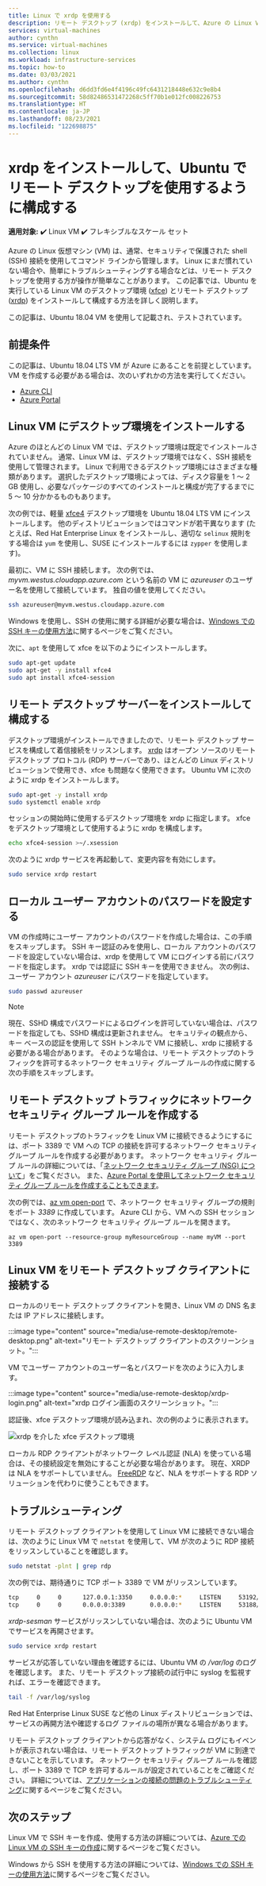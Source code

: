 ```yaml
---
title: Linux で xrdp を使用する
description: リモート デスクトップ (xrdp) をインストールして、Azure の Linux VM に接続するように構成する方法を説明します。
services: virtual-machines
author: cynthn
ms.service: virtual-machines
ms.collection: linux
ms.workload: infrastructure-services
ms.topic: how-to
ms.date: 03/03/2021
ms.author: cynthn
ms.openlocfilehash: d6dd3fd6e4f4196c49fc6431218448e632c9e8b4
ms.sourcegitcommit: 58d82486531472268c5ff70b1e012fc008226753
ms.translationtype: HT
ms.contentlocale: ja-JP
ms.lasthandoff: 08/23/2021
ms.locfileid: "122698875"
---
```

# <a name="install-and-configure-xrdp-to-use-remote-desktop-with-ubuntu"></a>xrdp をインストールして、Ubuntu でリモート デスクトップを使用するように構成する

**適用対象:** :heavy_check_mark: Linux VM :heavy_check_mark: フレキシブルなスケール セット 

Azure の Linux 仮想マシン (VM) は、通常、セキュリティで保護された shell (SSH) 接続を使用してコマンド ラインから管理します。 Linux にまだ慣れていない場合や、簡単にトラブルシューティングする場合などは、リモート デスクトップを使用する方が操作が簡単なことがあります。 この記事では、Ubuntu を実行している Linux VM のデスクトップ環境 ([xfce](https://www.xfce.org)) とリモート デスクトップ ([xrdp](http://xrdp.org)) をインストールして構成する方法を詳しく説明します。

この記事は、Ubuntu 18.04 VM を使用して記載され、テストされています。 

## <a name="prerequisites"></a>前提条件

この記事は、Ubuntu 18.04 LTS VM が Azure にあることを前提としています。 VM を作成する必要がある場合は、次のいずれかの方法を実行してください。

- [Azure CLI](quick-create-cli.md)
- [Azure Portal](quick-create-portal.md)


## <a name="install-a-desktop-environment-on-your-linux-vm"></a>Linux VM にデスクトップ環境をインストールする

Azure のほとんどの Linux VM では、デスクトップ環境は既定でインストールされていません。 通常、Linux VM は、デスクトップ環境ではなく、SSH 接続を使用して管理されます。 Linux で利用できるデスクトップ環境にはさまざまな種類があります。 選択したデスクトップ環境によっては、ディスク容量を 1 ～ 2 GB 使用し、必要なパッケージのすべてのインストールと構成が完了するまでに 5 ～ 10 分かかるものもあります。

次の例では、軽量 [xfce4](https://www.xfce.org/) デスクトップ環境を Ubuntu 18.04 LTS VM にインストールします。 他のディストリビューションではコマンドが若干異なります (たとえば、Red Hat Enterprise Linux をインストールし、適切な `selinux` 規則をする場合は `yum` を使用し、SUSE にインストールするには `zypper` を使用します)。

最初に、VM に SSH 接続します。 次の例では、*myvm.westus.cloudapp.azure.com* という名前の VM に *azureuser* のユーザー名を使用して接続しています。 独自の値を使用してください。

```bash
ssh azureuser@myvm.westus.cloudapp.azure.com
```

Windows を使用し、SSH の使用に関する詳細が必要な場合は、[Windows での SSH キーの使用方法](ssh-from-windows.md)に関するページをご覧ください。

次に、`apt` を使用して xfce を以下のようにインストールします。

```bash
sudo apt-get update
sudo apt-get -y install xfce4
sudo apt install xfce4-session
```

## <a name="install-and-configure-a-remote-desktop-server"></a>リモート デスクトップ サーバーをインストールして構成する
デスクトップ環境がインストールできましたので、リモート デスクトップ サービスを構成して着信接続をリッスンします。 [xrdp](http://xrdp.org) はオープン ソースのリモート デスクトップ プロトコル (RDP) サーバーであり、ほとんどの Linux ディストリビューションで使用でき、xfce も問題なく使用できます。 Ubuntu VM に次のように xrdp をインストールします。

```bash
sudo apt-get -y install xrdp
sudo systemctl enable xrdp
```

セッションの開始時に使用するデスクトップ環境を xrdp に指定します。 xfce をデスクトップ環境として使用するように xrdp を構成します。

```bash
echo xfce4-session >~/.xsession
```

次のように xrdp サービスを再起動して、変更内容を有効にします。

```bash
sudo service xrdp restart
```


## <a name="set-a-local-user-account-password"></a>ローカル ユーザー アカウントのパスワードを設定する
VM の作成時にユーザー アカウントのパスワードを作成した場合は、この手順をスキップします。 SSH キー認証のみを使用し、ローカル アカウントのパスワードを設定していない場合は、xrdp を使用して VM にログインする前にパスワードを指定します。 xrdp では認証に SSH キーを使用できません。 次の例は、ユーザー アカウント *azureuser* にパスワードを指定しています。

```bash
sudo passwd azureuser
```

> [!NOTE]
> 現在、SSHD 構成でパスワードによるログインを許可していない場合は、パスワードを指定しても、SSHD 構成は更新されません。 セキュリティの観点から、キー ベースの認証を使用して SSH トンネルで VM に接続し、xrdp に接続する必要がある場合があります。 そのような場合は、リモート デスクトップのトラフィックを許可するネットワーク セキュリティ グループ ルールの作成に関する次の手順をスキップします。


## <a name="create-a-network-security-group-rule-for-remote-desktop-traffic"></a>リモート デスクトップ トラフィックにネットワーク セキュリティ グループ ルールを作成する
リモート デスクトップのトラフィックを Linux VM に接続できるようにするには、ポート 3389 で VM への TCP の接続を許可するネットワーク セキュリティ グループ ルールを作成する必要があります。 ネットワーク セキュリティ グループ ルールの詳細については、「[ネットワーク セキュリティ グループ (NSG) について](../../virtual-network/network-security-groups-overview.md)」をご覧ください。 また、[Azure Portal を使用してネットワーク セキュリティ グループ ルールを作成することもできます](../windows/nsg-quickstart-portal.md)。

次の例では、[az vm open-port](/cli/azure/vm#az_vm_open_port) で、ネットワーク セキュリティ グループの規則をポート *3389* に作成しています。 Azure CLI から、VM への SSH セッションではなく、次のネットワーク セキュリティ グループ ルールを開きます。

```azurecli
az vm open-port --resource-group myResourceGroup --name myVM --port 3389
```


## <a name="connect-your-linux-vm-with-a-remote-desktop-client"></a>Linux VM をリモート デスクトップ クライアントに接続する

ローカルのリモート デスクトップ クライアントを開き、Linux VM の DNS 名または IP アドレスに接続します。 

:::image type="content" source="media/use-remote-desktop/remote-desktop.png" alt-text="リモート デスクトップ クライアントのスクリーンショット。":::

VM でユーザー アカウントのユーザー名とパスワードを次のように入力します。

:::image type="content" source="media/use-remote-desktop/xrdp-login.png" alt-text="xrdp ログイン画面のスクリーンショット。":::

認証後、xfce デスクトップ環境が読み込まれ、次の例のように表示されます。

![xrdp を介した xfce デスクトップ環境](./media/use-remote-desktop/xfce-desktop-environment.png)

ローカル RDP クライアントがネットワーク レベル認証 (NLA) を使っている場合は、その接続設定を無効にすることが必要な場合があります。 現在、XRDP は NLA をサポートしていません。 [FreeRDP](https://www.freerdp.com) など、NLA をサポートする RDP ソリューションを代わりに使うこともできます。


## <a name="troubleshoot"></a>トラブルシューティング
リモート デスクトップ クライアントを使用して Linux VM に接続できない場合は、次のように Linux VM で `netstat` を使用して、VM が次のように RDP 接続をリッスンしていることを確認します。

```bash
sudo netstat -plnt | grep rdp
```

次の例では、期待通りに TCP ポート 3389 で VM がリッスンしています。

```bash
tcp     0     0      127.0.0.1:3350     0.0.0.0:*     LISTEN     53192/xrdp-sesman
tcp     0     0      0.0.0.0:3389       0.0.0.0:*     LISTEN     53188/xrdp
```

*xrdp-sesman* サービスがリッスンしていない場合は、次のように Ubuntu VM でサービスを再開させます。

```bash
sudo service xrdp restart
```

サービスが応答していない理由を確認するには、Ubuntu VM の */var/log* のログを確認します。 また、リモート デスクトップ接続の試行中に syslog を監視すれば、エラーを確認できます。

```bash
tail -f /var/log/syslog
```

Red Hat Enterprise Linux SUSE など他の Linux ディストリビューションでは、サービスの再開方法や確認するログ ファイルの場所が異なる場合があります。

リモート デスクトップ クライアントから応答がなく、システム ログにもイベントが表示されない場合は、リモート デスクトップ トラフィックが VM に到達できないことを示しています。 ネットワーク セキュリティ グループ ルールを確認し、ポート 3389 で TCP を許可するルールが設定されていることをご確認ください。 詳細については、[アプリケーションの接続の問題のトラブルシューティング](/troubleshoot/azure/virtual-machines/troubleshoot-app-connection)に関するページをご覧ください。


## <a name="next-steps"></a>次のステップ
Linux VM で SSH キーを作成、使用する方法の詳細については、[Azure での Linux VM の SSH キーの作成](mac-create-ssh-keys.md)に関するページをご覧ください。

Windows から SSH を使用する方法の詳細については、[Windows での SSH キーの使用方法](ssh-from-windows.md)に関するページをご覧ください。
